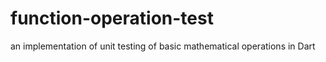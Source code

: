 # function-operation-test
an implementation of unit testing of basic mathematical operations in Dart
